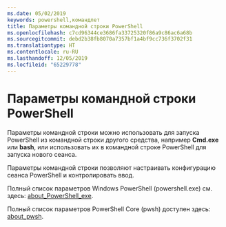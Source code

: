 ```yaml
---
ms.date: 05/02/2019
keywords: powershell,командлет
title: Параметры командной строки PowerShell
ms.openlocfilehash: c7cd96344ce3686fa33725320f86a9c86ac6a68b
ms.sourcegitcommit: debd2b38fb8070a7357bf1a4bf9cc736f3702f31
ms.translationtype: HT
ms.contentlocale: ru-RU
ms.lasthandoff: 12/05/2019
ms.locfileid: "65229778"
---
```

# <a name="powershell-command-line-options"></a>Параметры командной строки PowerShell

Параметры командной строки можно использовать для запуска PowerShell из командной строки другого средства, например **Cmd.exe** или **bash**, или использовать их в командной строке PowerShell для запуска нового сеанса.

Параметры командной строки позволяют настраивать конфигурацию сеанса PowerShell и контролировать ввод.

Полный список параметров Windows PowerShell (powershell.exe) см. здесь: [about_PowerShell_exe](/powershell/module/Microsoft.PowerShell.Core/About/about_PowerShell_exe).

Полный список параметров PowerShell Core (pwsh) доступен здесь: [about_pwsh](/powershell/module/Microsoft.PowerShell.Core/About/about_pwsh).